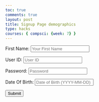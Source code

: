 ```yaml
---
toc: true
comments: true
layout: post
title: Signup Page demographics
type: hacks
courses: { compsci: {week: 7} }
---
```


<html lang="en">

<head>
<script>
    //import { uri, options } from '{{site.baseurl}}/assets/js/api/config.js';

    function signUp_user() {
        const enteredName = document.getElementById("name").value;
        const enteredUid = document.getElementById("uid").value;
        const enteredPassword = document.getElementById("password").value;
        const enteredDOB = document.getElementById("dob").value;
        console.log("Name = " + enteredName)
        console.log("Uid = " + enteredUid)
        console.log("Password = " + enteredPassword)
        console.log("dob = " + enteredDOB)
        const signupHeaders = new Headers();
      signupHeaders.set('111', '222');
      
      signupHeaders.set("Accept", "*/*");
      signupHeaders.set("Accept-Language", "en-US,en;q=0.9");
      signupHeaders.set("Content-Type", "application/json");

        signUp_api(enteredName, enteredUid, enteredPassword, enteredDOB)
        
      }
    

    function signUp_api(name, uid, pw, dob){
      let signupHeaders = new Headers();
      signupHeaders.append('111', '222');
      
      signupHeaders.append("Accept", "*/*");
      signupHeaders.append("Accept-Language", "en-US,en;q=0.9");
      signupHeaders.append("Content-Type", "application/json");
      

      var raw = JSON.stringify({
          "name" : name,
          "uid": uid,
          "password": pw,
          "dob": dob
        });

      var requestOptions = {
          method: 'POST',
          headers: signupHeaders,
          body: raw,
          redirect: 'follow'
        };

      fetch("http://localhost:8086/api/users/", requestOptions)
          .then(response => {
            if (response.ok) {
                console.log("Successfully Signed Up");
                alert("Account has been created. You will be directed to login page shortly.");
                window.location.href = "http://localhost:4200/student/2024/01/31/snake.html"
              } else {
                console.error("Sign Up Failed");
                // You can handle failed login attempts here
                const errorMessageDiv = document.getElementById('errorMessage');
                errorMessageDiv.innerHTML = '<label style="color: red;">User Sign Up Failed</label>';
              }
          })
          .then(result => { 
            console.log(result);
            
            })
          .catch(error => console.log('error', error));
          

      
      //return response
    }


  </script>
  <meta charset="UTF-8">
  <meta name="viewport" content="width=device-width, initial-scale=1.0">
  <title>Login Page</title>
  <link rel="stylesheet" href="styles.css"> <!-- Include the compiled CSS file -->
</head>

<body>
    <div class="container">
    <form action="javascript:signUp_user()">
    <p><label for="Name">First Name:</label>
     <input type="text" id="name" placeholder="Your First Name" />
    </p>
    <p><label for="uid">User ID:</label> 
    <input type="text" id="uid" placeholder="User ID" />
    </p>
    <p><label for="password">Password:</label>
    <input type="password" id="password" placeholder="Password" />
    </p>
    <p><label for="dob">Date Of Birth:</label>
    <input type="text" id="dob" placeholder="Date of Birth (YYYY-MM-DD)" />
    </p>
    <button type="button" class="button-spacing" onclick="signUp_user()">Submit</button>
    </form>
  </div>
   

   
</body>

</html>
